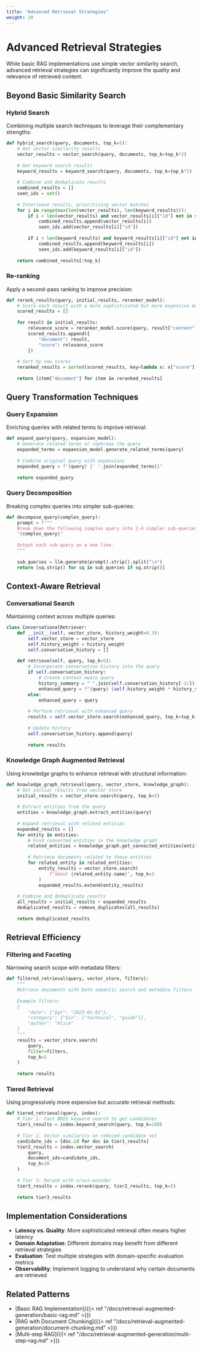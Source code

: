 ```yaml
---
title: "Advanced Retrieval Strategies"
weight: 20
---
```


# Advanced Retrieval Strategies

While basic RAG implementations use simple vector similarity search, advanced retrieval strategies can significantly improve the quality and relevance of retrieved content.

## Beyond Basic Similarity Search

### Hybrid Search

Combining multiple search techniques to leverage their complementary strengths:

```python
def hybrid_search(query, documents, top_k=5):
    # Get vector similarity results
    vector_results = vector_search(query, documents, top_k=top_k*2)
    
    # Get keyword search results
    keyword_results = keyword_search(query, documents, top_k=top_k*2)
    
    # Combine and deduplicate results
    combined_results = []
    seen_ids = set()
    
    # Interleave results, prioritizing vector matches
    for i in range(max(len(vector_results), len(keyword_results))):
        if i < len(vector_results) and vector_results[i]["id"] not in seen_ids:
            combined_results.append(vector_results[i])
            seen_ids.add(vector_results[i]["id"])
            
        if i < len(keyword_results) and keyword_results[i]["id"] not in seen_ids:
            combined_results.append(keyword_results[i])
            seen_ids.add(keyword_results[i]["id"])
    
    return combined_results[:top_k]
```

### Re-ranking

Apply a second-pass ranking to improve precision:

```python
def rerank_results(query, initial_results, reranker_model):
    # Score each result with a more sophisticated but more expensive model
    scored_results = []
    
    for result in initial_results:
        relevance_score = reranker_model.score(query, result["content"])
        scored_results.append({
            "document": result,
            "score": relevance_score
        })
    
    # Sort by new scores
    reranked_results = sorted(scored_results, key=lambda x: x["score"], reverse=True)
    
    return [item["document"] for item in reranked_results]
```

## Query Transformation Techniques

### Query Expansion

Enriching queries with related terms to improve retrieval:

```python
def expand_query(query, expansion_model):
    # Generate related terms or rephrase the query
    expanded_terms = expansion_model.generate_related_terms(query)
    
    # Combine original query with expansions
    expanded_query = f"{query} {' '.join(expanded_terms)}"
    
    return expanded_query
```

### Query Decomposition

Breaking complex queries into simpler sub-queries:

```python
def decompose_query(complex_query):
    prompt = f"""
    Break down the following complex query into 2-4 simpler sub-queries:
    "{complex_query}"
    
    Output each sub-query on a new line.
    """
    
    sub_queries = llm.generate(prompt).strip().split("\n")
    return [sq.strip() for sq in sub_queries if sq.strip()]
```

## Context-Aware Retrieval

### Conversational Search

Maintaining context across multiple queries:

```python
class ConversationalRetriever:
    def __init__(self, vector_store, history_weight=0.3):
        self.vector_store = vector_store
        self.history_weight = history_weight
        self.conversation_history = []
    
    def retrieve(self, query, top_k=5):
        # Incorporate conversation history into the query
        if self.conversation_history:
            # Create context-aware query
            history_summary = " ".join(self.conversation_history[-3:])  # Last 3 exchanges
            enhanced_query = f"{query} {self.history_weight * history_summary}"
        else:
            enhanced_query = query
        
        # Perform retrieval with enhanced query
        results = self.vector_store.search(enhanced_query, top_k=top_k)
        
        # Update history
        self.conversation_history.append(query)
        
        return results
```

### Knowledge Graph Augmented Retrieval

Using knowledge graphs to enhance retrieval with structural information:

```python
def knowledge_graph_retrieval(query, vector_store, knowledge_graph):
    # Get initial results from vector store
    initial_results = vector_store.search(query, top_k=5)
    
    # Extract entities from the query
    entities = knowledge_graph.extract_entities(query)
    
    # Expand retrieval with related entities
    expanded_results = []
    for entity in entities:
        # Find connected entities in the knowledge graph
        related_entities = knowledge_graph.get_connected_entities(entity, max_distance=2)
        
        # Retrieve documents related to these entities
        for related_entity in related_entities:
            entity_results = vector_store.search(
                f"about {related_entity.name}", top_k=2
            )
            expanded_results.extend(entity_results)
    
    # Combine and deduplicate results
    all_results = initial_results + expanded_results
    deduplicated_results = remove_duplicates(all_results)
    
    return deduplicated_results
```

## Retrieval Efficiency

### Filtering and Faceting

Narrowing search scope with metadata filters:

```python
def filtered_retrieval(query, vector_store, filters):
    """
    Retrieve documents with both semantic search and metadata filters
    
    Example filters:
    {
        "date": {"$gt": "2023-01-01"},
        "category": {"$in": ["technical", "guide"]},
        "author": "Alice"
    }
    """
    results = vector_store.search(
        query, 
        filter=filters, 
        top_k=5
    )
    
    return results
```

### Tiered Retrieval

Using progressively more expensive but accurate retrieval methods:

```python
def tiered_retrieval(query, index):
    # Tier 1: Fast BM25 keyword search to get candidates
    tier1_results = index.keyword_search(query, top_k=100)
    
    # Tier 2: Vector similarity on reduced candidate set
    candidate_ids = [doc.id for doc in tier1_results]
    tier2_results = index.vector_search(
        query, 
        document_ids=candidate_ids, 
        top_k=20
    )
    
    # Tier 3: Rerank with cross-encoder
    tier3_results = index.rerank(query, tier2_results, top_k=5)
    
    return tier3_results
```

## Implementation Considerations

- **Latency vs. Quality**: More sophisticated retrieval often means higher latency
- **Domain Adaptation**: Different domains may benefit from different retrieval strategies
- **Evaluation**: Test multiple strategies with domain-specific evaluation metrics
- **Observability**: Implement logging to understand why certain documents are retrieved

## Related Patterns

- [Basic RAG Implementation]({{< ref "/docs/retrieval-augmented-generation/basic-rag.md" >}})
- [RAG with Document Chunking]({{< ref "/docs/retrieval-augmented-generation/document-chunking.md" >}})
- [Multi-step RAG]({{< ref "/docs/retrieval-augmented-generation/multi-step-rag.md" >}})